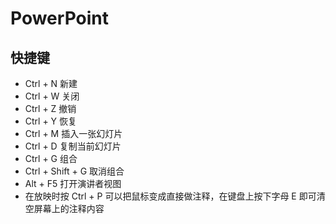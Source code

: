 # PowerPoint

## 快捷键

* Ctrl + N	新建
* Ctrl + W	关闭
* Ctrl + Z	撤销
* Ctrl + Y	恢复
* Ctrl + M	插入一张幻灯片
* Ctrl + D	复制当前幻灯片
* Ctrl + G	组合
* Ctrl + Shift + G	取消组合
* Alt + F5	打开演讲者视图
* 在放映时按 Ctrl + P 可以把鼠标变成直接做注释，在键盘上按下字母 E 即可清空屏幕上的注释内容 